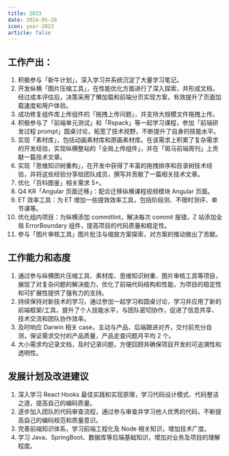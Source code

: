 ```yaml
---
title: 2023
date: 2024-05-29
icon: year-2023
article: false
---
```


## 工作产出：

1. 积极参与「新牛计划」，深入学习并系统沉淀了大量学习笔记。
2. 开发纵横「图片压缩工具」，在性能优化方面进行了深入探索，并形成文档，经过成本评估后，决策采用了懒加载和前端分页实现方案，有效提升了页面加载速度和用户体验。
3. 成功修复组件库上传组件的「拖拽上传问题」，并支持大规模文件拖拽上传。
4. 积极参与了「前端单元测试」和「Rspack」等一起学习课程，参加「前端研发过程 prompt」圆桌讨论，拓宽了技术视野，不断提升了自身的技能水平。
5. 实现「素材库」，包括动画素材库和原画素材库。在该需求上积累了复杂需求的开发经验，实现纵横整站的「全局上传组件」，并在「斑马前端周刊」上贡献一篇技术文章。
6. 实现「思维知识树重构」，在开发中获得了丰富的拖拽排序和目录树技术经验，并将这些经验分享给团队成员，撰写并贡献了一篇相关技术文章。
7. 优化「百科图鉴」相关需求 5+。
8. Q4 KR「Angular 页面迁移」：配合迁移纵横课程视频模块 Angular 页面。
9. ET 效率工具：为 ET 增加一些提效效率工具，包括阶段测、不限时测评、单节课等。
10. 优化组内项目：为纵横添加 commitlint，解决每次 commit 报错，Z 站添加全局 ErrorBoundary 组件，提高项目的代码质量和稳定性。
11. 参与「图片审核工具」图片批注与缩放方案探索，对方案的推动做出了贡献。

## 工作能力和态度

1. 通过参与纵横图片压缩工具、素材库、思维知识树重、图片审核工具等项目，展现了对复杂问题的解决能力，优化了前端代码结构和性能，为项目的稳定性和可扩展性提供了强有力的支持。
2. 持续保持对新技术的学习，通过参加一起学习和圆桌讨论，学习并应用了新的前端框架/工具，提升了个人技能水平，与团队密切协作，促进了信息共享、技术交流和团队协作效率。
3. 及时响应 Darwin 相关 case，主动与产品、后端跟进对齐，交付前充分自测，保证需求交付的产品质量，产品走查问题月平均 2 个。
4. 大小需求均记录文档，及时记录问题，方便回顾并确保项目开发的可追溯性和透明性。

## 发展计划及改进建议

1. 深入学习 React Hooks 最佳实践和实现原理，学习代码设计模式、代码整洁之道，提高自己的编码质量。
2. 逐步加入团队的代码审查流程，通过参与审查并学习他人优秀的代码，不断提高自己的编码规范和质量意识。
3. 完善前端知识体系，学习前端工程化及 Node 相关知识，增加技术广度。
4. 学习 Java、SpringBoot、数据库等后端基础知识，增加对业务及项目的理解程度。
